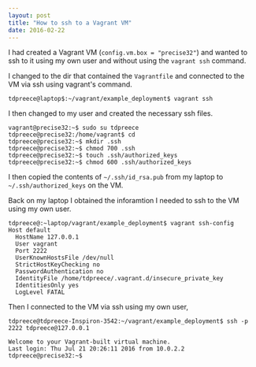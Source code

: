 ```yaml
---
layout: post
title: "How to ssh to a Vagrant VM"
date: 2016-02-22
---
```


I had created a Vagrant VM (`config.vm.box = "precise32"`) and wanted to
ssh to it using my own user and without using the `vagrant ssh` command.

I changed to the dir that contained the `Vagrantfile` and connected to the
VM via ssh using vagrant's command.
```
tdpreece@laptop$:~/vagrant/example_deployment$ vagrant ssh
```

I then changed to my user and created the necessary ssh files.
```
vagrant@precise32:~$ sudo su tdpreece
tdpreece@precise32:/home/vagrant$ cd
tdpreece@precise32:~$ mkdir .ssh
tdpreece@precise32:~$ chmod 700 .ssh
tdpreece@precise32:~$ touch .ssh/authorized_keys
tdpreece@precise32:~$ chmod 600 .ssh/authorized_keys
```

I then copied the contents of `~/.ssh/id_rsa.pub` from my laptop to 
`~/.ssh/authorized_keys` on the VM.

Back on my laptop I obtained the inforamtion I needed to ssh to the VM
using my own user. 
```
tdpreece@:~laptop/vagrant/example_deployment$ vagrant ssh-config
Host default
  HostName 127.0.0.1
  User vagrant
  Port 2222
  UserKnownHostsFile /dev/null
  StrictHostKeyChecking no
  PasswordAuthentication no
  IdentityFile /home/tdpreece/.vagrant.d/insecure_private_key
  IdentitiesOnly yes
  LogLevel FATAL
```

Then I connected to the VM via ssh using my own user,
```
tdpreece@tdpreece-Inspiron-3542:~/vagrant/example_deployment$ ssh -p 2222 tdpreece@127.0.0.1

Welcome to your Vagrant-built virtual machine.
Last login: Thu Jul 21 20:26:11 2016 from 10.0.2.2
tdpreece@precise32:~$ 
```
